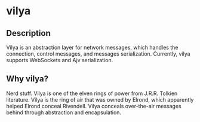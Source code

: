 # vilya

## Description

Vilya is an abstraction layer for network messages, which handles the connection, control messages, and messages serialization. Currently, vilya supports WebSockets and Ajv serialization.

## Why vilya?

Nerd stuff. Vilya is one of the elven rings of power from J.R.R. Tolkien literature. Vilya is the ring of air that was owned by Elrond, which apparently helped Elrond conceal Rivendell. Vilya conceals over-the-air messages behind through abstraction and encapsulation.
